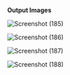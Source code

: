 **Output Images**

![Screenshot (185)](https://github.com/user-attachments/assets/be66b3ca-03dd-4d26-9b98-c17bbcceca9f)




![Screenshot (186)](https://github.com/user-attachments/assets/cbf7bce1-c814-4d65-8808-76d86c21a9fe)




![Screenshot (187)](https://github.com/user-attachments/assets/f7745e8d-4e2b-4ef7-85e9-92e9ae01b824)





![Screenshot (188)](https://github.com/user-attachments/assets/bad1679b-0538-4d00-ab3a-6109df8b3e65)
